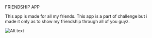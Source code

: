FRIENDSHIP APP

This app is made for all my friends. This app is a part of challenge but i made it only as to show my friendship through all of you guyz.



  
![Alt text]((https://i.imgur.com/my610rs.jpg) "Splash Screen")


